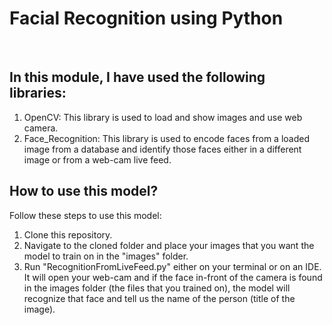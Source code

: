 # Facial Recognition using Python
<br>
<h2>In this module, I have used the following libraries:</h2>
<ol>
  <li>OpenCV: This library is used to load and show images and use web camera.</li>
  <li>Face_Recognition: This library is used to encode faces from a loaded image from a database and identify those faces either in a different image or from a web-cam live feed.</li>
</ol>
<h2>How to use this model?</h2>
<p>Follow these steps to use this model: </p>
<ol>
  <li>Clone this repository.</li>
  <li>Navigate to the cloned folder and place your images that you want the model to train on in the "images" folder.</li>
  <li>Run "RecognitionFromLiveFeed.py" either on your terminal or on an IDE. It will open your web-cam and if the face in-front of the camera is found in the images folder (the files that you trained on), the model will recognize that face and tell us the name of the person (title of the image).</li>
</ol>
